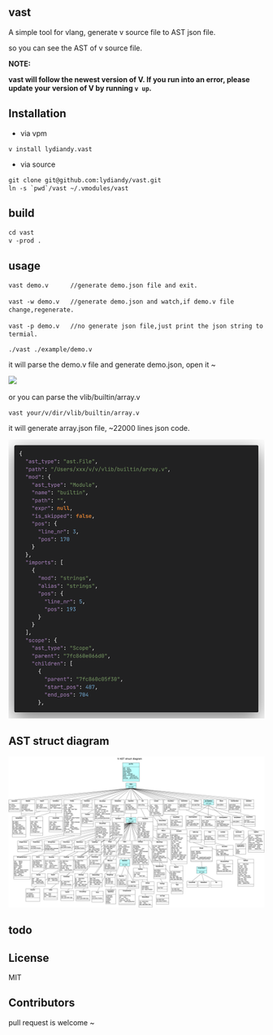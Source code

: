 ## vast

A simple tool for vlang, generate v source file to  AST json file.

so you can see the AST of v source file.

**NOTE:**

**vast will follow the newest version of V. If you run into an error, please update your version of V by running `v up`.**

## Installation

- via vpm

```shell
v install lydiandy.vast
```

- via source

```shell
git clone git@github.com:lydiandy/vast.git
ln -s `pwd`/vast ~/.vmodules/vast
```

## build

```shell
cd vast
v -prod .
```

## usage

```
vast demo.v 	 //generate demo.json file and exit.

vast -w demo.v 	 //generate demo.json and watch,if demo.v file change,regenerate.

vast -p demo.v 	 //no generate json file,just print the json string to termial.
```



```shell
./vast ./example/demo.v
```

 it will parse the demo.v file and generate demo.json, open it ~

![](example/json.png)

or you can parse the vlib/builtin/array.v

```shell
vast your/v/dir/vlib/builtin/array.v 
```

it will generate array.json file, ~22000 lines json code.

![](example/array.png)

## AST struct diagram

![](./ast_struct_diagram.jpg)

## todo



## License

MIT

## Contributors

pull request is welcome ~
